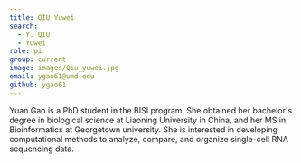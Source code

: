 ```yaml
---
title: QIU Yuwei
search:
  - Y. QIU
  - Yuwei
role: pi
group: current
image: images/Qiu_yuwei.jpg
email: ygao61@umd.edu
github: ygao61
---
```


Yuan Gao is a PhD student in the BISI program. She obtained her bachelor's degree in biological science at Liaoning University in China, 
and her MS in Bioinformatics at Georgetown university. She is interested in developing computational methods to analyze, compare, 
and organize single-cell RNA sequencing data. 
